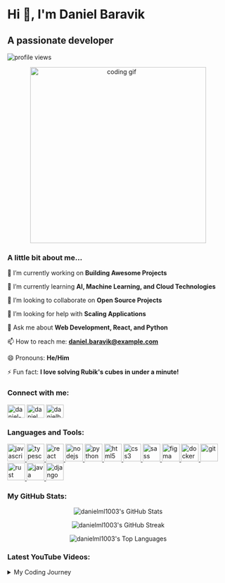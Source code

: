 <!-- Introduction Section -->
# Hi 👋, I'm Daniel Baravik
## A passionate developer

<!-- Waving Hand Animation -->
<p align="left"> <img src="https://komarev.com/ghpvc/?username=danielml1003&label=Profile%20views&color=0e75b6&style=flat" alt="profile views" /> </p>

<!-- GIF or Image -->
<p align="center">
<img src="https://media.giphy.com/media/M9gbBd9nbDrOTu1Mqx/giphy.gif" alt="coding gif" width="400"/>
</p>

<!-- About Me Section -->
<h3 align="left">A little bit about me...</h3>
<p align="left">

🔭 I’m currently working on **Building Awesome Projects**

🌱 I’m currently learning **AI, Machine Learning, and Cloud Technologies**

👯 I’m looking to collaborate on **Open Source Projects**

🤔 I’m looking for help with **Scaling Applications**

💬 Ask me about **Web Development, React, and Python**

📫 How to reach me: **daniel.baravik@example.com**

😄 Pronouns: **He/Him**

⚡ Fun fact: **I love solving Rubik's cubes in under a minute!**
</p>

<!-- Social Media Section -->
<h3 align="left">Connect with me:</h3>
<p align="left">
<a href="https://linkedin.com/in/daniel-baravik" target="blank"><img align="center" src="https://raw.githubusercontent.com/rahuldkjain/github-profile-readme-generator/master/src/images/icons/Social/linked-in-alt.svg" alt="daniel-baravik" height="30" width="40" /></a>
<a href="https://twitter.com/daniel_baravik" target="blank"><img align="center" src="https://raw.githubusercontent.com/rahuldkjain/github-profile-readme-generator/master/src/images/icons/Social/twitter.svg" alt="daniel_baravik" height="30" width="40" /></a>
<a href="https://dev.to/danielbaravik" target="blank"><img align="center" src="https://raw.githubusercontent.com/rahuldkjain/github-profile-readme-generator/master/src/images/icons/Social/devto.svg" alt="danielbaravik" height="30" width="40" /></a>
</p>

<!-- Languages and Tools Section -->
<h3 align="left">Languages and Tools:</h3>
<p align="left">
<a href="https://developer.mozilla.org/en-US/docs/Web/JavaScript" target="_blank" rel="noreferrer"> <img src="https://media.giphy.com/media/ln7z2eWriiQAllfVcn/giphy.gif" alt="javascript" width="40" height="40"/> </a>
<a href="https://www.typescriptlang.org/" target="_blank" rel="noreferrer"> <img src="https://media.giphy.com/media/IdyAQJVN2kVPNUrojM/giphy.gif" alt="typescript" width="40" height="40"/> </a>
<a href="https://reactjs.org/" target="_blank" rel="noreferrer"> <img src="https://media.giphy.com/media/eNAsjO55tPbgaor7ma/giphy.gif" alt="react" width="40" height="40"/> </a>
<a href="https://nodejs.org" target="_blank" rel="noreferrer"> <img src="https://media.giphy.com/media/fsEaZldNC8A1PJ3mwp/giphy.gif" alt="nodejs" width="40" height="40"/> </a>
<a href="https://www.python.org" target="_blank" rel="noreferrer"> <img src="https://media.giphy.com/media/KAq5w47R9rmTuvWOWa/giphy.gif" alt="python" width="40" height="40"/> </a>
<a href="https://www.w3.org/html/" target="_blank" rel="noreferrer"> <img src="https://media.giphy.com/media/3rCcV6sC1o2GY/giphy.gif" alt="html5" width="40" height="40"/> </a>
<a href="https://www.w3schools.com/css/" target="_blank" rel="noreferrer"> <img src="https://media.giphy.com/media/3rCcV6sC1o2GY/giphy.gif" alt="css3" width="40" height="40"/> </a>
<a href="https://sass-lang.com" target="_blank" rel="noreferrer"> <img src="https://media.giphy.com/media/fsEaZldNC8A1PJ3mwp/giphy.gif" alt="sass" width="40" height="40"/> </a>
<a href="https://www.figma.com/" target="_blank" rel="noreferrer"> <img src="https://media.giphy.com/media/KzJkzjggfGN5Py6nkT/giphy.gif" alt="figma" width="40" height="40"/> </a>
<a href="https://www.docker.com/" target="_blank" rel="noreferrer"> <img src="https://media.giphy.com/media/LMt9638dO8dftAjtco/giphy.gif" alt="docker" width="40" height="40"/> </a>
<a href="https://git-scm.com/" target="_blank" rel="noreferrer"> <img src="https://media.giphy.com/media/kH1DBkPNyZPOk0BxrM/giphy.gif" alt="git" width="40" height="40"/> </a>
<a href="https://www.rust-lang.org/" target="_blank" rel="noreferrer"> <img src="https://media.giphy.com/media/XAxylRMCdpbEWUAvr8/giphy.gif" alt="rust" width="40" height="40"/> </a>
<a href="https://www.java.com/" target="_blank" rel="noreferrer"> <img src="https://media.giphy.com/media/QpVUMRUJGokfqXyfa1/giphy.gif" alt="java" width="40" height="40"/> </a>
<a href="https://www.djangoproject.com/" target="_blank" rel="noreferrer"> <img src="https://media.giphy.com/media/13HgwGsXF0aiGY/giphy.gif" alt="django" width="40" height="40"/> </a>
</p>

<!-- GitHub Stats Section -->
<h3 align="left">My GitHub Stats:</h3>
<p align="center">
<img align="center" src="https://github-readme-stats.vercel.app/api?username=danielml1003&show_icons=true&locale=en&theme=dracula&count_private=true" alt="danielml1003's GitHub Stats" />
</p>
<p align="center">
<img align="center" src="https://github-readme-streak-stats.herokuapp.com/?user=danielml1003&theme=dracula" alt="danielml1003's GitHub Streak" />
</p>
<p align="center">
<img align="center" src="https://github-readme-stats.vercel.app/api/top-langs?username=danielml1003&show_icons=true&locale=en&layout=compact&theme=dracula" alt="danielml1003's Top Languages" />
</p>

<!-- Latest YouTube Videos Section -->
<h3 align="left">Latest YouTube Videos:</h3>
<!--YOUTUBE_LIST:START-->
<!--YOUTUBE_LIST:END-->

<!-- Collapsible Section -->
<details>
<summary>My Coding Journey</summary>

I started my journey into the world of code back in **2015**. It all began with a simple "Hello, World!" in **Python**. Since then, I've been on an exciting adventure, learning new technologies and building cool projects.

Phase 1: Learning the basics (HTML, CSS, JavaScript).

Phase 2: Diving into frameworks like React and exploring backend with Node.js.

Phase 3: Working on larger projects and contributing to open source.

Every day is a new opportunity to learn and grow!

</details>
